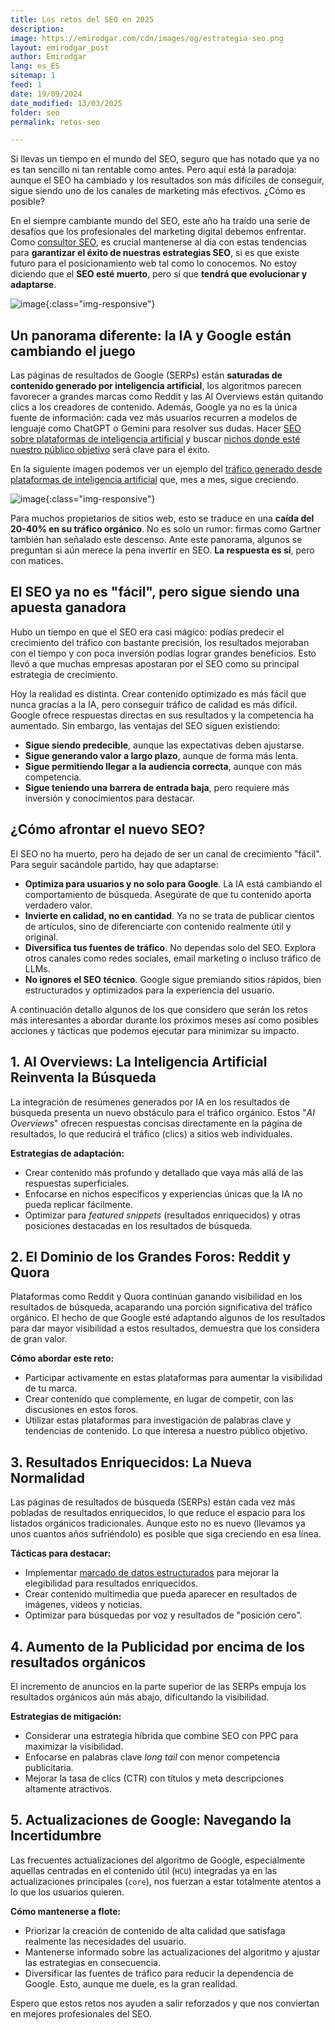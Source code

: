 ```yaml
---
title: Los retos del SEO en 2025
description: 
image: https://emirodgar.com/cdn/images/og/estrategia-seo.png
layout: emirodgar_post
author: Emirodgar
lang: es_ES
sitemap: 1
feed: 1
date: 19/09/2024
date_modified: 13/03/2025
folder: seo
permalink: retos-seo

--- 
```


Si llevas un tiempo en el mundo del SEO, seguro que has notado que ya no es tan sencillo ni tan rentable como antes. Pero aquí está la paradoja: aunque el SEO ha cambiado y los resultados son más difíciles de conseguir, sigue siendo uno de los canales de marketing más efectivos. ¿Cómo es posible?

En el siempre cambiante mundo del SEO, este año ha traído una serie de desafíos que los profesionales del marketing digital debemos enfrentar. Como [consultor SEO](https://emirodgar.com/consultor-seo), es crucial mantenerse al día con estas tendencias para **garantizar el éxito de nuestras estrategias SEO**, si es que existe futuro para el posicionamiento web tal como lo conocemos. No estoy diciendo que el **SEO esté muerto**, pero sí que **tendrá que evolucionar y adaptarse**.

![image](https://github.com/user-attachments/assets/0a95e1d7-71f3-494a-a04b-079971cf894c){:class="img-responsive"}


## Un panorama diferente: la IA y Google están cambiando el juego

Las páginas de resultados de Google (SERPs) están **saturadas de contenido generado por inteligencia artificial**, los algoritmos parecen favorecer a grandes marcas como Reddit y las AI Overviews están quitando clics a los creadores de contenido. Además, Google ya no es la única fuente de información: cada vez más usuarios recurren a modelos de lenguaje como ChatGPT o Gemini para resolver sus dudas. Hacer [SEO sobre plataformas de inteligencia artificial](https://emirodgar.com/seo-inteligencia-artificial) y buscar [nichos donde esté nuestro público objetivo](https://emirodgar.com/bosque-oscuro) será clave para el éxito.

En la siguiente imagen podemos ver un ejemplo del [tráfico generado desde plataformas de inteligencia artificial](https://newsletter.chuletaseo.com/p/analizar-el-trafico-de-ia-que-llega) que, mes a mes, sigue creciendo.

![image](https://github.com/user-attachments/assets/84d57484-8f6b-4708-8e8a-2f9c7d8077b4){:class="img-responsive"}


Para muchos propietarios de sitios web, esto se traduce en una **caída del 20-40% en su tráfico orgánico**. No es solo un rumor: firmas como Gartner también han señalado este descenso. Ante este panorama, algunos se preguntan si aún merece la pena invertir en SEO. **La respuesta es sí**, pero con matices.

## El SEO ya no es "fácil", pero sigue siendo una apuesta ganadora

Hubo un tiempo en que el SEO era casi mágico: podías predecir el crecimiento del tráfico con bastante precisión, los resultados mejoraban con el tiempo y con poca inversión podías lograr grandes beneficios. Esto llevó a que muchas empresas apostaran por el SEO como su principal estrategia de crecimiento.

Hoy la realidad es distinta. Crear contenido optimizado es más fácil que nunca gracias a la IA, pero conseguir tráfico de calidad es más difícil. Google ofrece respuestas directas en sus resultados y la competencia ha aumentado. Sin embargo, las ventajas del SEO siguen existiendo:

- **Sigue siendo predecible**, aunque las expectativas deben ajustarse.
- **Sigue generando valor a largo plazo**, aunque de forma más lenta.
- **Sigue permitiendo llegar a la audiencia correcta**, aunque con más competencia.
- **Sigue teniendo una barrera de entrada baja**, pero requiere más inversión y conocimientos para destacar.

## ¿Cómo afrontar el nuevo SEO?

El SEO no ha muerto, pero ha dejado de ser un canal de crecimiento "fácil". Para seguir sacándole partido, hay que adaptarse:

- **Optimiza para usuarios y no solo para Google**. La IA está cambiando el comportamiento de búsqueda. Asegúrate de que tu contenido aporta verdadero valor.
- **Invierte en calidad, no en cantidad**. Ya no se trata de publicar cientos de artículos, sino de diferenciarte con contenido realmente útil y original.
- **Diversifica tus fuentes de tráfico**. No dependas solo del SEO. Explora otros canales como redes sociales, email marketing o incluso tráfico de LLMs.
- **No ignores el SEO técnico**. Google sigue premiando sitios rápidos, bien estructurados y optimizados para la experiencia del usuario.


A continuación detallo algunos de los que considero que serán los retos más interesantes a abordar durante los próximos meses así como posibles acciones y tácticas que podemos ejecutar para minimizar su impacto.

## 1. AI Overviews: La Inteligencia Artificial Reinventa la Búsqueda

La integración de resúmenes generados por IA en los resultados de búsqueda presenta un nuevo obstáculo para el tráfico orgánico. Estos "*AI Overviews*" ofrecen respuestas concisas directamente en la página de resultados, lo que reducirá el tráfico (clics) a sitios web individuales.

**Estrategias de adaptación:**
- Crear contenido más profundo y detallado que vaya más allá de las respuestas superficiales.
- Enfocarse en nichos específicos y experiencias únicas que la IA no pueda replicar fácilmente.
- Optimizar para *featured snippets* (resultados enriquecidos) y otras posiciones destacadas en los resultados de búsqueda.

## 2. El Dominio de los Grandes Foros: Reddit y Quora

Plataformas como Reddit y Quora continúan ganando visibilidad en los resultados de búsqueda, acaparando una porción significativa del tráfico orgánico. El hecho de que Google esté adaptando algunos de los resultados para dar mayor visibilidad a estos resultados, demuestra que los considera de gran valor.

**Cómo abordar este reto:**
- Participar activamente en estas plataformas para aumentar la visibilidad de tu marca.
- Crear contenido que complemente, en lugar de competir, con las discusiones en estos foros.
- Utilizar estas plataformas para investigación de palabras clave y tendencias de contenido. Lo que interesa a nuestro público objetivo.

## 3. Resultados Enriquecidos: La Nueva Normalidad

Las páginas de resultados de búsqueda (SERPs) están cada vez más pobladas de resultados enriquecidos, lo que reduce el espacio para los listados orgánicos tradicionales.
Aunque esto no es nuevo (llevamos ya unos cuantos años sufriéndolo) es posible que siga creciendo en esa línea.

**Tácticas para destacar:**
- Implementar [marcado de datos estructurados](https://developers.google.com/search/docs/appearance/structured-data/intro-structured-data?hl=es) para mejorar la elegibilidad para resultados enriquecidos.
- Crear contenido multimedia que pueda aparecer en resultados de imágenes, videos y noticias.
- Optimizar para búsquedas por voz y resultados de "posición cero".

## 4. Aumento de la Publicidad por encima de los resultados orgánicos

El incremento de anuncios en la parte superior de las SERPs empuja los resultados orgánicos aún más abajo, dificultando la visibilidad.

**Estrategias de mitigación:**
- Considerar una estrategia híbrida que combine SEO con PPC para maximizar la visibilidad.
- Enfocarse en palabras clave *long tail* con menor competencia publicitaria.
- Mejorar la tasa de clics (CTR) con títulos y meta descripciones altamente atractivos.

## 5. Actualizaciones de Google: Navegando la Incertidumbre

Las frecuentes actualizaciones del algoritmo de Google, especialmente aquellas centradas en el contenido útil (`HCU`) integradas ya en las actualizaciones principales (`core`), nos fuerzan a estar totalmente atentos a lo que los usuarios quieren.

**Cómo mantenerse a flote:**
- Priorizar la creación de contenido de alta calidad que satisfaga realmente las necesidades del usuario.
- Mantenerse informado sobre las actualizaciones del algoritmo y ajustar las estrategias en consecuencia.
- Diversificar las fuentes de tráfico para reducir la dependencia de Google. Esto, aunque me duele, es la gran realidad.

Espero que estos retos nos ayuden a salir reforzados y que nos conviertan en mejores profesionales del SEO.
